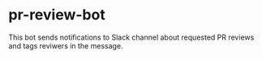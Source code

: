 # pr-review-bot

This bot sends notifications to Slack channel about requested PR reviews and tags reviwers in the message.
